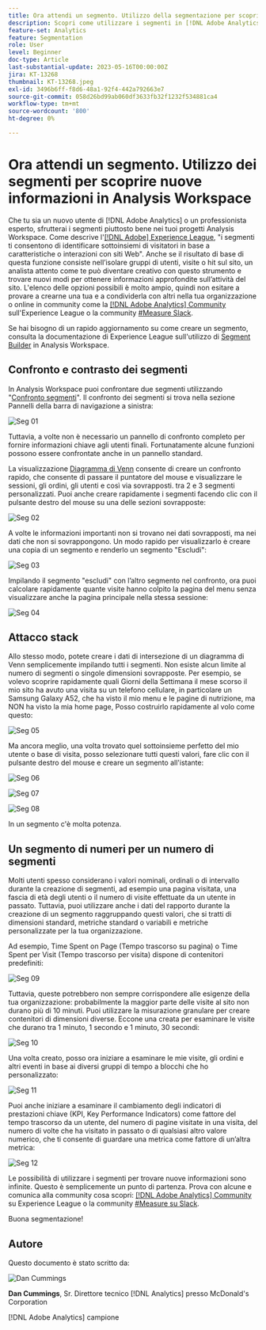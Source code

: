 ```yaml
---
title: Ora attendi un segmento. Utilizzo della segmentazione per scoprire nuove informazioni in Analysis Workspace
description: Scopri come utilizzare i segmenti in [!DNL Adobe Analytics] per scoprire nuove informazioni dalle visualizzazioni e dalle tabelle a forma libera di Analysis Workspace.
feature-set: Analytics
feature: Segmentation
role: User
level: Beginner
doc-type: Article
last-substantial-update: 2023-05-16T00:00:00Z
jira: KT-13268
thumbnail: KT-13268.jpeg
exl-id: 3496b6ff-f8d6-48a1-92f4-442a792663e7
source-git-commit: 058d26bd99ab060df3633fb32f1232f534881ca4
workflow-type: tm+mt
source-wordcount: '800'
ht-degree: 0%

---
```


# Ora attendi un segmento. Utilizzo dei segmenti per scoprire nuove informazioni in Analysis Workspace

Che tu sia un nuovo utente di [!DNL Adobe Analytics] o un professionista esperto, sfrutterai i segmenti piuttosto bene nei tuoi progetti Analysis Workspace. Come descrive l&#39;[[!DNL Adobe] Experience League](https://experienceleague.adobe.com/docs/analytics/components/segmentation/seg-overview.html?lang=it), &quot;i segmenti ti consentono di identificare sottoinsiemi di visitatori in base a caratteristiche o interazioni con siti Web&quot;. Anche se il risultato di base di questa funzione consiste nell’isolare gruppi di utenti, visite o hit sul sito, un analista attento come te può diventare creativo con questo strumento e trovare nuovi modi per ottenere informazioni approfondite sull’attività del sito. L&#39;elenco delle opzioni possibili è molto ampio, quindi non esitare a provare a crearne una tua e a condividerla con altri nella tua organizzazione o online in community come la [[!DNL Adobe Analytics] Community](https://experienceleaguecommunities.adobe.com/t5/adobe-analytics/ct-p/adobe-analytics-community) sull&#39;Experience League o la community [#Measure Slack](https://www.measure.chat/).

Se hai bisogno di un rapido aggiornamento su come creare un segmento, consulta la documentazione di Experience League sull&#39;utilizzo di [Segment Builder](https://experienceleague.adobe.com/docs/analytics/components/segmentation/segmentation-workflow/seg-build.html?lang=it) in Analysis Workspace.

## Confronto e contrasto dei segmenti

In Analysis Workspace puoi confrontare due segmenti utilizzando &quot;[Confronto segmenti](https://experienceleague.adobe.com/docs/analytics/analyze/analysis-workspace/panels/segment-comparison/segment-comparison.html?lang=it)&quot;. Il confronto dei segmenti si trova nella sezione Pannelli della barra di navigazione a sinistra:

![Seg 01](assets/seg01.png)

Tuttavia, a volte non è necessario un pannello di confronto completo per fornire informazioni chiave agli utenti finali. Fortunatamente alcune funzioni possono essere confrontate anche in un pannello standard.

La visualizzazione [Diagramma di Venn](https://experienceleague.adobe.com/docs/analytics/analyze/analysis-workspace/visualizations/venn.html?lang=it) consente di creare un confronto rapido, che consente di passare il puntatore del mouse e visualizzare le sessioni, gli ordini, gli utenti e così via sovrapposti. tra 2 e 3 segmenti personalizzati. Puoi anche creare rapidamente i segmenti facendo clic con il pulsante destro del mouse su una delle sezioni sovrapposte:

![Seg 02](assets/s02.png)

A volte le informazioni importanti non si trovano nei dati sovrapposti, ma nei dati che non si sovrappongono. Un modo rapido per visualizzarlo è creare una copia di un segmento e renderlo un segmento &quot;Escludi&quot;:

![Seg 03](assets/s03.png)

Impilando il segmento &quot;escludi&quot; con l’altro segmento nel confronto, ora puoi calcolare rapidamente quante visite hanno colpito la pagina del menu senza visualizzare anche la pagina principale nella stessa sessione:

![Seg 04](assets/s04.png)

## Attacco stack

Allo stesso modo, potete creare i dati di intersezione di un diagramma di Venn semplicemente impilando tutti i segmenti. Non esiste alcun limite al numero di segmenti o singole dimensioni sovrapposte. Per esempio, se volevo scoprire rapidamente quali Giorni della Settimana il mese scorso il mio sito ha avuto una visita su un telefono cellulare, in particolare un Samsung Galaxy A52, che ha visto il mio menu e le pagine di nutrizione, ma NON ha visto la mia home page, Posso costruirlo rapidamente al volo come questo:

![Seg 05](assets/s05.png)

Ma ancora meglio, una volta trovato quel sottoinsieme perfetto del mio utente o base di visita, posso selezionare tutti questi valori, fare clic con il pulsante destro del mouse e creare un segmento all&#39;istante:

![Seg 06](assets/s06.png)

![Seg 07](assets/s07.png)

![Seg 08](assets/s08.png)

In un segmento c&#39;è molta potenza.

## Un segmento di numeri per un numero di segmenti

Molti utenti spesso considerano i valori nominali, ordinali o di intervallo durante la creazione di segmenti, ad esempio una pagina visitata, una fascia di età degli utenti o il numero di visite effettuate da un utente in passato. Tuttavia, puoi utilizzare anche i dati del rapporto durante la creazione di un segmento raggruppando questi valori, che si tratti di dimensioni standard, metriche standard o variabili e metriche personalizzate per la tua organizzazione.

Ad esempio, Time Spent on Page (Tempo trascorso su pagina) o Time Spent per Visit (Tempo trascorso per visita) dispone di contenitori predefiniti:

![Seg 09](assets/s09.png)

Tuttavia, queste potrebbero non sempre corrispondere alle esigenze della tua organizzazione: probabilmente la maggior parte delle visite al sito non durano più di 10 minuti. Puoi utilizzare la misurazione granulare per creare contenitori di dimensioni diverse. Eccone una creata per esaminare le visite che durano tra 1 minuto, 1 secondo e 1 minuto, 30 secondi:

![Seg 10](assets/s10.png)

Una volta creato, posso ora iniziare a esaminare le mie visite, gli ordini e altri eventi in base ai diversi gruppi di tempo a blocchi che ho personalizzato:

![Seg 11](assets/s11.png)

Puoi anche iniziare a esaminare il cambiamento degli indicatori di prestazioni chiave (KPI, Key Performance Indicators) come fattore del tempo trascorso da un utente, del numero di pagine visitate in una visita, del numero di volte che ha visitato in passato o di qualsiasi altro valore numerico, che ti consente di guardare una metrica come fattore di un’altra metrica:

![Seg 12](assets/s12.png)

Le possibilità di utilizzare i segmenti per trovare nuove informazioni sono infinite. Questo è semplicemente un punto di partenza. Prova con alcune e comunica alla community cosa scopri: [[!DNL Adobe Analytics] Community](https://experienceleaguecommunities.adobe.com/t5/adobe-analytics/ct-p/adobe-analytics-community) su Experience League o la community [#Measure su Slack](https://www.measure.chat/).

Buona segmentazione!

## Autore

Questo documento è stato scritto da:

![Dan Cummings](assets/seg13.png)

**Dan Cummings**, Sr. Direttore tecnico [!DNL Analytics] presso McDonald&#39;s Corporation

[!DNL Adobe Analytics] campione
